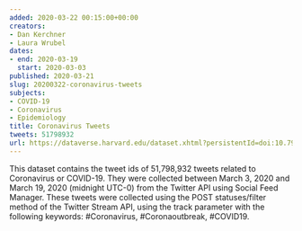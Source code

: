 ```yaml
---
added: 2020-03-22 00:15:00+00:00
creators:
- Dan Kerchner
- Laura Wrubel
dates:
- end: 2020-03-19
  start: 2020-03-03
published: 2020-03-21
slug: 20200322-coronavirus-tweets
subjects:
- COVID-19
- Coronavirus
- Epidemiology
title: Coronavirus Tweets
tweets: 51798932
url: https://dataverse.harvard.edu/dataset.xhtml?persistentId=doi:10.7910/DVN/LW0BTB
---
```


This dataset contains the tweet ids of 51,798,932 tweets related to Coronavirus or  COVID-19. They were collected between March 3, 2020 and March 19, 2020 (midnight UTC-0)  from the Twitter API using Social Feed Manager. These tweets were collected using the  POST statuses/filter method of the Twitter Stream API, using the track parameter with  the following keywords: #Coronavirus, #Coronaoutbreak, #COVID19.  
